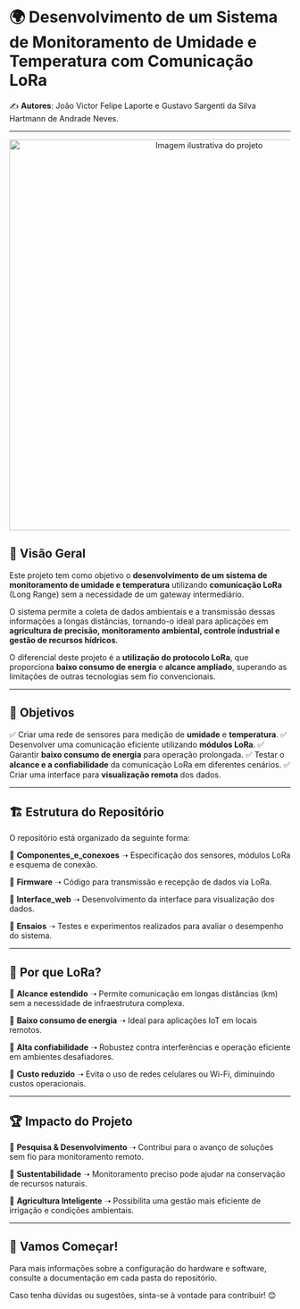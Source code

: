 # 🌍 Desenvolvimento de um Sistema de Monitoramento de Umidade e Temperatura com Comunicação LoRa

✍️ **Autores**: João Victor Felipe Laporte e Gustavo Sargenti da Silva Hartmann de Andrade Neves.

---
<p align="center">
  <img src="https://github.com/user-attachments/assets/98cd10c3-18ba-4493-bde3-dc58e55140a3" alt="Imagem ilustrativa do projeto" width="700"/>
</p>

## 📌 Visão Geral

Este projeto tem como objetivo o **desenvolvimento de um sistema de monitoramento de umidade e temperatura** utilizando **comunicação LoRa** (Long Range) sem a necessidade de um gateway intermediário.

O sistema permite a coleta de dados ambientais e a transmissão dessas informações a longas distâncias, tornando-o ideal para aplicações em **agricultura de precisão, monitoramento ambiental, controle industrial e gestão de recursos hídricos**.

O diferencial deste projeto é a **utilização do protocolo LoRa**, que proporciona **baixo consumo de energia** e **alcance ampliado**, superando as limitações de outras tecnologias sem fio convencionais.

---

## 🎯 Objetivos

✅ Criar uma rede de sensores para medição de **umidade** e **temperatura**.
✅ Desenvolver uma comunicação eficiente utilizando **módulos LoRa**.
✅ Garantir **baixo consumo de energia** para operação prolongada.
✅ Testar o **alcance e a confiabilidade** da comunicação LoRa em diferentes cenários.
✅ Criar uma interface para **visualização remota** dos dados.

---

## 🏗️ Estrutura do Repositório

O repositório está organizado da seguinte forma:

📁 **Componentes_e_conexoes** ➝ Especificação dos sensores, módulos LoRa e esquema de conexão.

📁 **Firmware** ➝ Código para transmissão e recepção de dados via LoRa.

📁 **Interface_web** ➝ Desenvolvimento da interface para visualização dos dados.

📁 **Ensaios** ➝ Testes e experimentos realizados para avaliar o desempenho do sistema.

---

## 📡 Por que LoRa?

🔹 **Alcance estendido** ➝ Permite comunicação em longas distâncias (km) sem a necessidade de infraestrutura complexa.

🔹 **Baixo consumo de energia** ➝ Ideal para aplicações IoT em locais remotos.

🔹 **Alta confiabilidade** ➝ Robustez contra interferências e operação eficiente em ambientes desafiadores.

🔹 **Custo reduzido** ➝ Evita o uso de redes celulares ou Wi-Fi, diminuindo custos operacionais.

---

## 🏆 Impacto do Projeto

🔬 **Pesquisa & Desenvolvimento** ➝ Contribui para o avanço de soluções sem fio para monitoramento remoto.

🌱 **Sustentabilidade** ➝ Monitoramento preciso pode ajudar na conservação de recursos naturais.

🚜 **Agricultura Inteligente** ➝ Possibilita uma gestão mais eficiente de irrigação e condições ambientais.

---

## 🚀 Vamos Começar!

Para mais informações sobre a configuração do hardware e software, consulte a documentação em cada pasta do repositório.

Caso tenha dúvidas ou sugestões, sinta-se à vontade para contribuir! 😊

